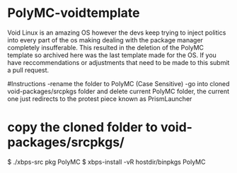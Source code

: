 # PolyMC-voidtemplate
Void Linux is an amazing OS however the devs keep trying to inject politics into every part of the os making dealing with the package manager completely insufferable.  This resulted in the deletion of the PolyMC template  so archived here was the last template made for the OS.  If you have reccommendations or adjustments that need to be made to this submit a pull request.




#Instructions
-rename the folder to PolyMC (Case Sensitive)
-go into cloned void-packages/srcpkgs folder and delete current PolyMC folder, the current one just redirects to the protest piece known as PrismLauncher
# copy the cloned folder to void-packages/srcpkgs/
$ ./xbps-src pkg PolyMC
$ xbps-install -vR hostdir/binpkgs PolyMC
